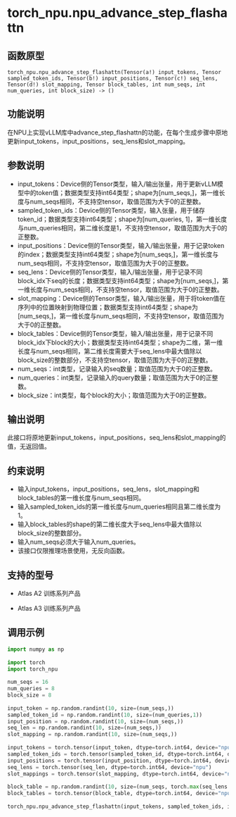 # torch_npu.npu_advance_step_flashattn

## 函数原型

```
torch_npu.npu_advance_step_flashattn(Tensor(a!) input_tokens, Tensor sampled_token_ids, Tensor(b!) input_positions, Tensor(c!) seq_lens, Tensor(d!) slot_mapping, Tensor block_tables, int num_seqs, int num_queries, int block_size) -> ()
```

## 功能说明

在NPU上实现vLLM库中advance_step_flashattn的功能，在每个生成步骤中原地更新input_tokens，input_positions，seq_lens和slot_mapping。

## 参数说明

- input_tokens：Device侧的Tensor类型，输入/输出张量，用于更新vLLM模型中的token值；数据类型支持int64类型；shape为[num_seqs,]，第一维长度与num_seqs相同，不支持空tensor，取值范围为大于0的正整数。
- sampled_token_ids：Device侧的Tensor类型，输入张量，用于储存token_id；数据类型支持int64类型；shape为[num_queries, 1]，第一维长度与num_queries相同，第二维长度是1，不支持空tensor，取值范围为大于0的正整数。
- input_positions：Device侧的Tensor类型，输入/输出张量，用于记录token的index；数据类型支持int64类型；shape为[num_seqs,]，第一维长度与num_seqs相同，不支持空tensor，取值范围为大于0的正整数。
- seq_lens：Device侧的Tensor类型，输入/输出张量，用于记录不同block_idx下seq的长度；数据类型支持int64类型；shape为[num_seqs,]，第一维长度与num_seqs相同，不支持空tensor，取值范围为大于0的正整数。
- slot_mapping：Device侧的Tensor类型，输入/输出张量，用于将token值在序列中的位置映射到物理位置；数据类型支持int64类型；shape为[num_seqs,]，第一维长度与num_seqs相同，不支持空tensor，取值范围为大于0的正整数。
- block_tables：Device侧的Tensor类型，输入/输出张量，用于记录不同block_idx下block的大小；数据类型支持int64类型；shape为二维，第一维长度与num_seqs相同，第二维长度需要大于seq_lens中最大值除以block_size的整数部分，不支持空tensor，取值范围为大于0的正整数。
- num_seqs：int类型，记录输入的seq数量；取值范围为大于0的正整数。
- num_queries：int类型，记录输入的query数量；取值范围为大于0的正整数。
- block_size：int类型，每个block的大小；取值范围为大于0的正整数。

## 输出说明

此接口将原地更新input_tokens，input_positions，seq_lens和slot_mapping的值，无返回值。

## 约束说明

- 输入input_tokens，input_positions，seq_lens，slot_mapping和block_tables的第一维长度与num_seqs相同。
- 输入sampled_token_ids的第一维长度与num_queries相同且第二维长度为1。
- 输入block_tables的shape的第二维长度大于seq_lens中最大值除以block_size的整数部分。
- 输入num_seqs必须大于输入num_queries。
- 该接口仅限推理场景使用，无反向函数。

## 支持的型号

- <term>Atlas A2 训练系列产品</term>

- <term>Atlas A3 训练系列产品</term>

## 调用示例

```python
import numpy as np
 
import torch
import torch_npu
 
num_seqs = 16
num_queries = 8
block_size = 8
 
input_token = np.random.randint(10, size=(num_seqs,))
sampled_token_id = np.random.randint(10, size=(num_queries,1))
input_position = np.random.randint(10, size=(num_seqs,))
seq_len = np.random.randint(10, size=(num_seqs,))
slot_mapping = np.random.randint(10, size=(num_seqs,))
 
input_tokens = torch.tensor(input_token, dtype=torch.int64, device="npu")
sampled_token_ids = torch.tensor(sampled_token_id, dtype=torch.int64, device="npu")
input_positions = torch.tensor(input_position, dtype=torch.int64, device="npu")
seq_lens = torch.tensor(seq_len, dtype=torch.int64, device="npu")
slot_mappings = torch.tensor(slot_mapping, dtype=torch.int64, device="npu")
 
block_table = np.random.randint(10, size=(num_seqs, torch.max(seq_lens.cpu()) // block_size + 1))
block_tables = torch.tensor(block_table, dtype=torch.int64, device="npu")
 
torch_npu.npu_advance_step_flashattn(input_tokens, sampled_token_ids, input_positions, seq_lens, slot_mappings, block_tables, num_seqs, num_queries, block_size)
```

